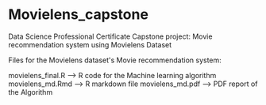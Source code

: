 # Movielens_capstone
Data Science Professional Certificate Capstone project: Movie recommendation system using Movielens Dataset

Files for the Movielens dataset's Movie recommendation system:

movielens_final.R --> R code for the Machine learning algorithm 
movielens_md.Rmd  --> R markdown file 
movielens_md.pdf  --> PDF report of the Algorithm
